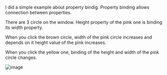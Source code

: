I did a simple example about property bindig. Property binding allows connection between properties. 

There are 3 circle on the window. Height property of the pink one is binding its width property. 

When you click the brown circle, width of the pink circle increases and depends on it height value of the pink increases. 

When you click the yellow one, binding of the height and width of the pink circle changes. 

![image](https://github.com/user-attachments/assets/7dc16f20-1fed-4ec6-a3cd-4208aee95cf9)

